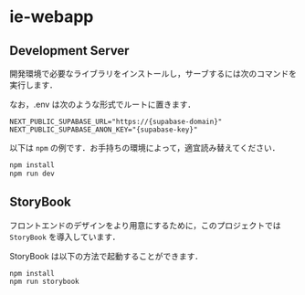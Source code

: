 # ie-webapp

## Development Server

開発環境で必要なライブラリをインストールし，サーブするには次のコマンドを実行します．

なお，.env は次のような形式でルートに置きます．

```.env
NEXT_PUBLIC_SUPABASE_URL="https://{supabase-domain}"
NEXT_PUBLIC_SUPABASE_ANON_KEY="{supabase-key}"
```

以下は `npm` の例です．お手持ちの環境によって，適宜読み替えてください．

```bash
npm install
npm run dev
```

## StoryBook

フロントエンドのデザインをより用意にするために，このプロジェクトでは `StoryBook` を導入しています．

StoryBook は以下の方法で起動することができます．

```bash
npm install
npm run storybook
```
